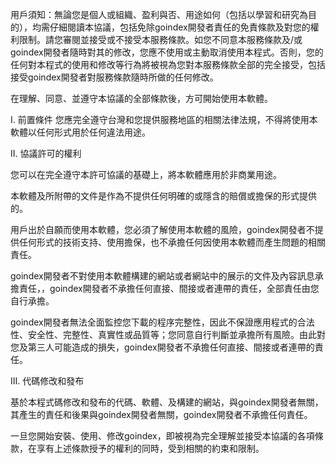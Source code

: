 用戶須知：無論您是個人或組織、盈利與否、用途如何（包括以學習和研究為目的），均需仔細閱讀本協議，包括免除goindex開發者責任的免責條款及對您的權利限制。請您審閱並接受或不接受本服務條款。如您不同意本服務條款及/或goindex開發者隨時對其的修改，您應不使用或主動取消使用本程式。否則，您的任何對本程式的使用和修改等行為將被視為您對本服務條款全部的完全接受，包括接受goindex開發者對服務條款隨時所做的任何修改。

在理解、同意、並遵守本協議的全部條款後，方可開始使用本軟體。

I. 前置條件
您應完全遵守台灣和您提供服務地區的相關法律法規，不得將使用本軟體以任何形式用於任何違法用途。

II. 協議許可的權利

您可以在完全遵守本許可協議的基礎上，將本軟體應用於非商業用途。

本軟體及所附帶的文件是作為不提供任何明確的或隱含的賠償或擔保的形式提供的。

用戶出於自願而使用本軟體，您必須了解使用本軟體的風險，goindex開發者不提供任何形式的技術支持、使用擔保，也不承擔任何因使用本軟體而產生問題的相關責任。

goindex開發者不對使用本軟體構建的網站或者網站中的展示的文件及內容訊息承擔責任，，goindex開發者不承擔任何直接、間接或者連帶的責任，全部責任由您自行承擔。

goindex開發者無法全面監控您下載的程序完整性，因此不保證應用程式的合法性、安全性、完整性、真實性或品質等；您同意自行判斷並承擔所有風險。由此對您及第三人可能造成的損失，goindex開發者不承擔任何直接、間接或者連帶的責任。

III. 代碼修改和發布

基於本程式碼修改和發布的代碼、軟體、及構建的網站，與goindex開發者無關，其產生的責任和後果與goindex開發者無關，goindex開發者不承擔任何責任。

一旦您開始安裝、使用、修改goindex，即被視為完全理解並接受本協議的各項條款，在享有上述條款授予的權利的同時，受到相關的約束和限制。
